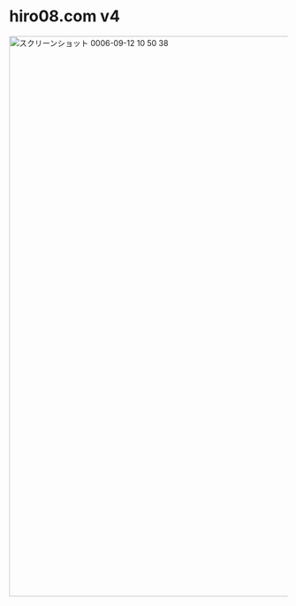 # hiro08.com v4

<img width="1012" alt="スクリーンショット 0006-09-12 10 50 38" src="https://github.com/user-attachments/assets/fae49cef-789e-4666-bc0b-35fa45559b0d">
